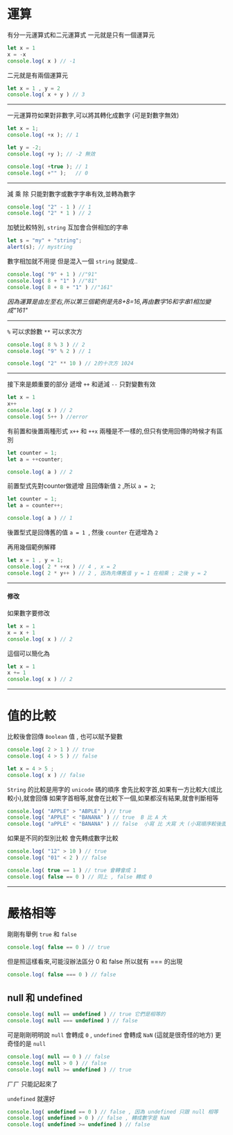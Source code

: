 # 運算

有分一元運算式和二元運算式
一元就是只有一個運算元
```js {.line-numbers}
let x = 1
x = -x
console.log( x ) // -1
```
二元就是有兩個運算元
```js {.line-numbers}
let x = 1 , y = 2
console.log( x + y ) // 3
```

---


一元運算符如果對非數字,可以將其轉化成數字
(可是對數字無效)
```js {.line-numbers}
let x = 1;
console.log( +x ); // 1 

let y = -2;
console.log( +y ); // -2 無效

console.log( +true ); // 1
console.log( +"" );   // 0

```

---

減 乘 除 只能對數字或數字字串有效,並轉為數字
```js {.line-numbers}
console.log( "2" - 1 ) // 1
console.log( "2" * 1 ) // 2
```

加號比較特別,
`string` 互加會合併相加的字串
```js {.line-numbers}
let s = "my" + "string";
alert(s); // mystring
```

數字相加就不用提
但是混入一個 `string` 就變成..
```js {.line-numbers}
console.log( "9" + 1 ) //"91"
console.log( 8 + "1" ) //"81"
console.log( 8 + 8 + "1" ) //"161"
```
*因為運算是由左至右,所以第三個範例是先8+8=16,再由數字16和字串1相加變成"161"*

---

`%` 可以求餘數
`**` 可以求次方

```js {.line-numbers}
console.log( 8 % 3 ) // 2
console.log( "9" % 2 ) // 1

console.log( "2" ** 10 ) // 2的十次方 1024
```


---
接下來是頗重要的部分
遞增 `++` 和遞減 `--`
只對變數有效


```js {.line-numbers}
let x = 1
x++
console.log( x ) // 2
console.log( 5++ ) //error
```

有前置和後置兩種形式
`x++` 和 `++x`
兩種是不一樣的,但只有使用回傳的時候才有區別

```js {.line-numbers}
let counter = 1;
let a = ++counter;

console.log( a ) // 2
```
前置型式先對counter做遞增
且回傳新值 `2` ,所以 `a = 2`;

```js {.line-numbers}
let counter = 1;
let a = counter++;

console.log( a ) // 1
```
後置型式是回傳舊的值
`a = 1 `, 然後 `counter` 在遞增為 `2`

再用幾個範例解釋
```js {.line-numbers}
let x = 1 , y = 1;
console.log( 2 * ++x ) // 4 , x = 2
console.log( 2 * y++ ) // 2 , 因為先傳舊值 y = 1 在相乘 ; 之後 y = 2
```

---
#### 修改

如果數字要修改
```js {.line-numbers}
let x = 1
x = x + 1
console.log( x ) // 2
```
這個可以簡化為
```js {.line-numbers}
let x = 1
x += 1
console.log( x ) // 2
```
---

# 值的比較

比較後會回傳 `Boolean` 值 , 也可以賦予變數
```js {.line-numbers}
console.log( 2 > 1 ) // true
console.log( 4 > 5 ) // false

let x = 4 > 5 ;
console.log( x ) // false
```

`String` 的比較是用字的 `unicode` 碼的順序
會先比較字首,如果有一方比較大(或比較小),就會回傳
如果字首相等,就會在比較下一個,如果都沒有結果,就會判斷相等
```js {.line-numbers}
console.log( "APPLE" > "ABPLE" ) // true
console.log( "APPLE" < "BANANA" ) // true  B 比 A 大
console.log( "aPPLE" < "BANANA" ) // false  小寫 比 大寫 大 (小寫順序較後面)
```
如果是不同的型別比較
會先轉成數字比較
```js {.line-numbers}
console.log( "12" > 10 ) // true
console.log( "01" < 2 ) // false

console.log( true == 1 ) // true 會轉會成 1
console.log( false == 0 ) // 同上 , false 轉成 0
```
---
# 嚴格相等

剛剛有舉例 `true` 和 `false`

```js {.line-numbers}
console.log( false == 0 ) // true
```
但是照這樣看來,可能沒辦法區分 0 和 false
所以就有 === 的出現

```js {.line-numbers}
console.log( false === 0 ) // false
```

## null 和 undefined

```js {.line-numbers}
console.log( null == undefined ) // true 它們是相等的
console.log( null === undefined ) // false
```

可是剛剛明明說 `null` 會轉成 `0` , `undefined` 會轉成 `NaN`
(這就是很奇怪的地方)
更奇怪的是 `null`

```js {.line-numbers}
console.log( null == 0 ) // false
console.log( null > 0 ) // false
console.log( null >= undefined ) // true
```
ㄏㄏ 只能記起來了

`undefined` 就還好
```js {.line-numbers}
console.log( undefined == 0 ) // false , 因為 undefined 只跟 null 相等
console.log( undefined > 0 ) // false , 轉成數字是 NaN
console.log( undefined >= undefined ) // false
```